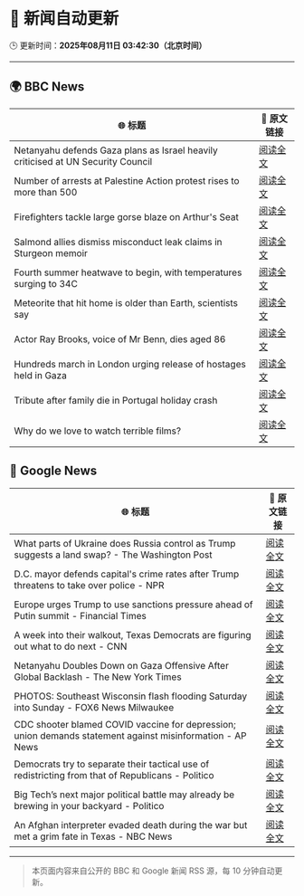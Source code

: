 # 🧠 新闻自动更新

🕒 更新时间：**2025年08月11日 03:42:30（北京时间）**

---

## 🌍 BBC News

| 🌐 标题 | 🔗 原文链接 |
|--------|-------------|
| Netanyahu defends Gaza plans as Israel heavily criticised at UN Security Council | [阅读全文](https://www.bbc.com/news/articles/c5yll33v9gwo?at_medium=RSS&at_campaign=rss) |
| Number of arrests at Palestine Action protest rises to more than 500 | [阅读全文](https://www.bbc.com/news/articles/cqjyyzlwk2go?at_medium=RSS&at_campaign=rss) |
| Firefighters tackle large gorse blaze on Arthur's Seat | [阅读全文](https://www.bbc.com/news/articles/ckg449e1vnpo?at_medium=RSS&at_campaign=rss) |
| Salmond allies dismiss misconduct leak claims in Sturgeon memoir | [阅读全文](https://www.bbc.com/news/articles/c8e11r83p9yo?at_medium=RSS&at_campaign=rss) |
| Fourth summer heatwave to begin, with temperatures surging to 34C | [阅读全文](https://www.bbc.com/weather/articles/czjm4zl20wzo?at_medium=RSS&at_campaign=rss) |
| Meteorite that hit home is older than Earth, scientists say | [阅读全文](https://www.bbc.com/news/articles/cwy003l0pw0o?at_medium=RSS&at_campaign=rss) |
| Actor Ray Brooks, voice of Mr Benn, dies aged 86 | [阅读全文](https://www.bbc.com/news/articles/cp899lyj2m3o?at_medium=RSS&at_campaign=rss) |
| Hundreds march in London urging release of hostages held in Gaza | [阅读全文](https://www.bbc.com/news/articles/c4g66x4xr6zo?at_medium=RSS&at_campaign=rss) |
| Tribute after family die in Portugal holiday crash | [阅读全文](https://www.bbc.com/news/articles/clyjj35pv77o?at_medium=RSS&at_campaign=rss) |
| Why do we love to watch terrible films? | [阅读全文](https://www.bbc.com/news/articles/cy40e08k1p0o?at_medium=RSS&at_campaign=rss) |

## 📰 Google News

| 🌐 标题 | 🔗 原文链接 |
|--------|-------------|
| What parts of Ukraine does Russia control as Trump suggests a land swap? - The Washington Post | [阅读全文](https://news.google.com/rss/articles/CBMiiAFBVV95cUxNNzR6aWxtVzVkLUtmSWVFMEVfWWRpQl9vRkZDYTV0MkNFT1hFaUo5dkF4UUdiWDFENmtBUWlvYWJXQUluNlJ4c01XdFZPNEVyU0JLak5nUTN1U2lYc3dBT09qX0hjSlJMM0l2U3J5REZ2bWhWU0VyS1d5cUJfTld5Y08zbGdsTlRf?oc=5) |
| D.C. mayor defends capital's crime rates after Trump threatens to take over police - NPR | [阅读全文](https://news.google.com/rss/articles/CBMivwFBVV95cUxONFZ4b1IzVUw4QnMzdUtKV3k4T3RuZmh5NGdjOTVEb25wcUxIdjJKSGhwMi1Tb1lTTDVUMDlqWU1LSFZPNWJ3cXhadS1VY1dtM2dBTklMU0dlbnRSZjk4WXRHTUw2SVlSczZsQnZpWEJVZjkwRzlVaGFlNDIzYnR2SlA2Rmh3MTAtdURpcFFJQW05V1hzRkFUNVZDZHN5YjdUbFJnOE5KdUozWFZUaTBSYzB4Q1NsdFh2YkpuS3ZLZw?oc=5) |
| Europe urges Trump to use sanctions pressure ahead of Putin summit - Financial Times | [阅读全文](https://news.google.com/rss/articles/CBMicEFVX3lxTE9hWVF3dkRaU2NOekxnaGEzWnVnN3dUc2lzT2ZRSjFCdENZOFNGazduU1dIYm5lYmtqbGgyWWlDS1RkR1lKRzdBV1ZUS0QwWEtLbjRKZXhoSG5nN0tJMHhCN1Vxa0N6cDVFVkV6LWZxWE4?oc=5) |
| A week into their walkout, Texas Democrats are figuring out what to do next - CNN | [阅读全文](https://news.google.com/rss/articles/CBMicEFVX3lxTE9BNjFhVUxXYndGMFVEX1hDUHZRel8zMUdHQmkyMG9UMjdJcVg1Qm5LY3UxVnZRRV9acHlBT2JhdDRiOUNxbGVpZmltWkFCSlZiU0RWbld1WVh2ZGpjcHF3ZEdGc2NqQ0V1djdoMFE5OGQ?oc=5) |
| Netanyahu Doubles Down on Gaza Offensive After Global Backlash - The New York Times | [阅读全文](https://news.google.com/rss/articles/CBMinAFBVV95cUxOSDFPWWZEUlZVeHhPLWswdy1KU0phSGFvVUhqTVNvZjZVS1ExYk9Hd2pqMXpQbGt4LW5GUFZqN2M3NGs0dlN2aUQzek5uUGxFZlo0NS1nOU5TNUZHdjM5WGlTNUNfWjdCVFFwVUpZdnA0Z1RFaTRQUlB5d0piRVRaR0p1NDFZRExfV05saUZyOTBLZU1Fb2dNTTR3OFI?oc=5) |
| PHOTOS: Southeast Wisconsin flash flooding Saturday into Sunday - FOX6 News Milwaukee | [阅读全文](https://news.google.com/rss/articles/CBMijwFBVV95cUxQZU5wWnc5LXRjUXJ3ZFhnY0xWMGxQR2J0VW92ZHdPa3p6YmFnTjRSMl84NC1YV2ktTnJSczNHY2VyZzNXajZHOFFkOHVCd0JnbWJmQ0x3ak5mVHhYclJKd2F2cTNmTnpTZFVHRXozYk5XeURWQ3puMG1nRlBudkdvN01WSVBkNXdoVHkyWnJwQdIBlAFBVV95cUxONS1JdnBkX1JGSm1IVmlpUWJxM2l6OXREVU9HMkFHRGpVaFRrWC1iZDY4YzdWTFptcUtET2Z0bzlGNklWV1Flei04RDN4dmJxVkZQdDd2aUdxMDdnWEJaN18ydWNUMmM3WVB5UEpHX3h3WUlvd29WdmRLUEVmM2dzdnJ3enE2cWxXQWNUUUxjM3VhZDFF?oc=5) |
| CDC shooter blamed COVID vaccine for depression; union demands statement against misinformation - AP News | [阅读全文](https://news.google.com/rss/articles/CBMiqgFBVV95cUxOZVpFNU0wZk1IR1ptclpQa1ZYWkZBcW9xLTFvNTkyUTY3RDUyRmwwTEtOc3dLTmNKS3YtTi1pOXA0MnRsSjZKdDFDU3NNZldWSXR2SHc0UzgySWdLTUlKekJrbE1iWDZzOWRxSnVSUlRoYnMwX1M0WjgtbV8yOEFzRWNGd2pUdC1JSnVKNGZkdjNyOGgyWjBjSF94UF9QLTRlM1lPVUx0b1FOZw?oc=5) |
| Democrats try to separate their tactical use of redistricting from that of Republicans - Politico | [阅读全文](https://news.google.com/rss/articles/CBMirgFBVV95cUxONEtTQmJXZGQ1MjJmQmM2eDlRMHAxZEUzaFJfbnVyZGxUV3hlVk1kLWRId1IwUFF4NVB2M0JtMzJFMjl1ZlltYW1kU1BBNzg5TTVuTzlpRV9iMEZSRWxJT3kwaVFQT3NLWU80T0hGZ09JR2JCeFFidzFoSXhldmtxXzV3eG9EaThiN1lCOTgxTTZPQzJNRWFiWmZhSDVXWTQ5dktHbktnMzhJX2VCNFE?oc=5) |
| Big Tech’s next major political battle may already be brewing in your backyard - Politico | [阅读全文](https://news.google.com/rss/articles/CBMixgFBVV95cUxQOXlCZGlHamxEM2o0S2xIWXM2NDFDWW14YzVrSnY3N2g1R09DazJWU0czOHZnbjBDMmlCVHRvN2sySk52c3VZZVpNZnNId1poTU9wemFfWEpTdVQ2SGowLVZjOHNPZ2FGUVRPNGV3N3NzZE5rRTl1ZnMyLWVOa2lSMUc1d3lZc3RvSHhha25YTlcyWWx4LS1tZHRYWUFtY1FUSFJUSWN5Z3NHNVpBZ3B5S1RPdWkxRV8yMHVpWU95VzR2S2ZLeFE?oc=5) |
| An Afghan interpreter evaded death during the war but met a grim fate in Texas - NBC News | [阅读全文](https://news.google.com/rss/articles/CBMipgFBVV95cUxOT3JjUHN1S3ZtaTBndlQxd25HdjE0M1JVMFJ1N0lYdmdzZmRSNVFXcDhEMDVCcEtYdkFQc0R0dGdaTjAydmhuenM5aTFPdlAzcVRCZGp4WUd5Q2FfTERaWEZEc2dkelpYc3lDUG5GbWRoTVBaUkdXMUJrNXRGRFpPd2hGTGFJRGhIMHY4TFZxQ0dQc3VjUXdMRkdob2NVSUhUMjk0Y2lR0gFWQVVfeXFMUGVRdzFaMEZ6RHZINVhNaVAyUllZdG9KQlhWaDJwWmVLR2VHc0JsZHpfQW5wZlpKeUp3TEp4NzEwVDM4RVRZdzVWSC1mSWlMcE43R210ekE?oc=5) |

---
> 本页面内容来自公开的 BBC 和 Google 新闻 RSS 源，每 10 分钟自动更新。